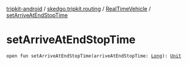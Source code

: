 [tripkit-android](../../index.md) / [skedgo.tripkit.routing](../index.md) / [RealTimeVehicle](index.md) / [setArriveAtEndStopTime](./set-arrive-at-end-stop-time.md)

# setArriveAtEndStopTime

`open fun setArriveAtEndStopTime(arriveAtEndStopTime: `[`Long`](https://kotlinlang.org/api/latest/jvm/stdlib/kotlin/-long/index.html)`): `[`Unit`](https://kotlinlang.org/api/latest/jvm/stdlib/kotlin/-unit/index.html)
